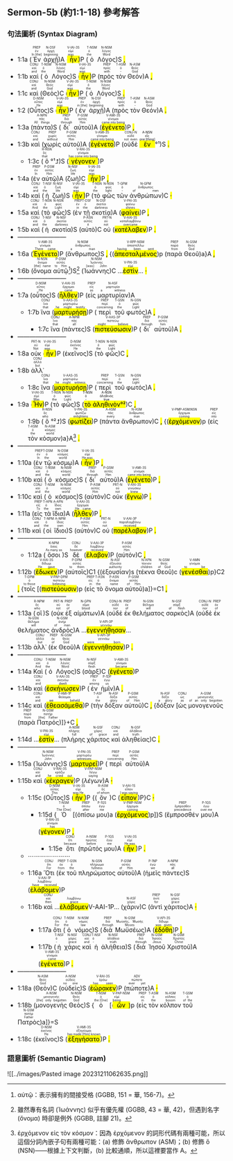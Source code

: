 ## Sermon-5b (約1:1-18) 參考解答

### 句法圖析 (Syntax Diagram)

- 1:1a (<RUBY><ruby><ruby>Ἐν<rt>In [the]</rt></ruby><rt>ἐν</rt></ruby><rt>PREP</rt></RUBY> <RUBY><ruby><ruby>ἀρχῇ<rt>beginning</rt></ruby><rt>ἀρχή</rt></ruby><rt>N-DSF</rt></RUBY>)A (<RUBY><ruby><ruby><mark class='verb'>ἦν</mark><rt>was</rt></ruby><rt>εἰμί</rt></ruby><rt>V-IAI-3S</rt></RUBY>)P (<RUBY><ruby><ruby>ὁ<rt>the</rt></ruby><rt>ὁ</rt></ruby><rt>T-NSM</rt></RUBY> <RUBY><ruby><ruby>Λόγος<rt>Word</rt></ruby><rt>λόγος</rt></ruby><rt>N-NSM</rt></RUBY>)S <mark class='punctuation'>,</mark>
- 1:1b <RUBY><ruby><ruby>καὶ<rt>and</rt></ruby><rt>καί</rt></ruby><rt>CONJ</rt></RUBY> (<RUBY><ruby><ruby>ὁ<rt>the</rt></ruby><rt>ὁ</rt></ruby><rt>T-NSM</rt></RUBY> <RUBY><ruby><ruby>Λόγος<rt>Word</rt></ruby><rt>λόγος</rt></ruby><rt>N-NSM</rt></RUBY>)S (<RUBY><ruby><ruby><mark class='verb'>ἦν</mark><rt>was</rt></ruby><rt>εἰμί</rt></ruby><rt>V-IAI-3S</rt></RUBY>)P (<RUBY><ruby><ruby>πρὸς<rt>with</rt></ruby><rt>πρός</rt></ruby><rt>PREP</rt></RUBY> <RUBY><ruby><ruby>τὸν<rt>-</rt></ruby><rt>ὁ</rt></ruby><rt>T-ASM</rt></RUBY> <RUBY><ruby><ruby>Θεόν<rt>God</rt></ruby><rt>θεός</rt></ruby><rt>N-ASM</rt></RUBY>)A <mark class='punctuation'>,</mark>
- 1:1c <RUBY><ruby><ruby>καὶ<rt>and</rt></ruby><rt>καί</rt></ruby><rt>CONJ</rt></RUBY> (<RUBY><ruby><ruby>Θεὸς<rt>God</rt></ruby><rt>θεός</rt></ruby><rt>N-NSM</rt></RUBY>)C (<RUBY><ruby><ruby><mark class='verb'>ἦν</mark><rt>was</rt></ruby><rt>εἰμί</rt></ruby><rt>V-IAI-3S</rt></RUBY>)P (<RUBY><ruby><ruby>ὁ<rt>the</rt></ruby><rt>ὁ</rt></ruby><rt>T-NSM</rt></RUBY> <RUBY><ruby><ruby>Λόγος<rt>Word</rt></ruby><rt>λόγος</rt></ruby><rt>N-NSM</rt></RUBY>)S <mark class='punctuation'>.</mark> 
- 1:2 (<RUBY><ruby><ruby>Οὗτος<rt>He</rt></ruby><rt>οὗτος</rt></ruby><rt>D-NSM</rt></RUBY>)S (<RUBY><ruby><ruby><mark class='verb'>ἦν</mark><rt>was</rt></ruby><rt>εἰμί</rt></ruby><rt>V-IAI-3S</rt></RUBY>)P (<RUBY><ruby><ruby>ἐν<rt>in [the]</rt></ruby><rt>ἐν</rt></ruby><rt>PREP</rt></RUBY> <RUBY><ruby><ruby>ἀρχῇ<rt>beginning</rt></ruby><rt>ἀρχή</rt></ruby><rt>N-DSF</rt></RUBY>)A (<RUBY><ruby><ruby>πρὸς<rt>with</rt></ruby><rt>πρός</rt></ruby><rt>PREP</rt></RUBY> <RUBY><ruby><ruby>τὸν<rt>-</rt></ruby><rt>ὁ</rt></ruby><rt>T-ASM</rt></RUBY> <RUBY><ruby><ruby>Θεόν<rt>God</rt></ruby><rt>θεός</rt></ruby><rt>N-ASM</rt></RUBY>)A <mark class='punctuation'>.</mark> 
- 1:3a (<RUBY><ruby><ruby>πάντα<rt>All things</rt></ruby><rt>πᾶς</rt></ruby><rt>A-NPN</rt></RUBY>)S (<RUBY><ruby><ruby>δι᾽<rt>through</rt></ruby><rt>διά</rt></ruby><rt>PREP</rt></RUBY> <RUBY><ruby><ruby>αὐτοῦ<rt>Him</rt></ruby><rt>αὐτός</rt></ruby><rt>P-GSM</rt></RUBY>)A (<RUBY><ruby><ruby><mark class='verb'>ἐγένετο</mark><rt>came into being</rt></ruby><rt>γίνομαι</rt></ruby><rt>V-AMI-3S</rt></RUBY>)P <mark class='punctuation'>,</mark>
- 1:3b <RUBY><ruby><ruby>καὶ<rt>and</rt></ruby><rt>καί</rt></ruby><rt>CONJ</rt></RUBY> (<RUBY><ruby><ruby>χωρὶς<rt>without</rt></ruby><rt>χωρίς</rt></ruby><rt>PREP</rt></RUBY> <RUBY><ruby><ruby>αὐτοῦ<rt>Him</rt></ruby><rt>αὐτός</rt></ruby><rt>P-GSM</rt></RUBY>)A (<RUBY><ruby><ruby><mark class='verb'>ἐγένετο</mark><rt>came into being</rt></ruby><rt>γίνομαι</rt></ruby><rt>V-AMI-3S</rt></RUBY>)P (<RUBY><ruby><ruby>οὐδὲ<rt>not even</rt></ruby><rt>οὐδέ</rt></ruby><rt>CONJ-N</rt></RUBY> <mark><RUBY><ruby><ruby>ἕν<rt>one [thing]</rt></ruby><rt>εἷς</rt></ruby><rt>A-NSN</rt></RUBY></mark>°¹)S <mark class='punctuation'>.</mark> 
	- 1:3c (<RUBY><ruby><ruby>ὃ<rt>that</rt></ruby><rt>ὅς</rt></ruby><rt>R-NSN</rt></RUBY>°¹⮥)S (<RUBY><ruby><ruby><mark class='verb'>γέγονεν</mark><rt>has come into being</rt></ruby><rt>γίνομαι</rt></ruby><rt>V-RAI-3S</rt></RUBY>)P 
- 1:4a (<RUBY><ruby><ruby>ἐν<rt>In</rt></ruby><rt>ἐν</rt></ruby><rt>PREP</rt></RUBY> <RUBY><ruby><ruby>αὐτῷ<rt>Him</rt></ruby><rt>αὐτός</rt></ruby><rt>P-DSM</rt></RUBY>)A (<RUBY><ruby><ruby>ζωὴ<rt>life</rt></ruby><rt>ζωή</rt></ruby><rt>N-NSF</rt></RUBY>)C (<RUBY><ruby><ruby><mark class='verb'>ἦν</mark><rt>was</rt></ruby><rt>εἰμί</rt></ruby><rt>V-IAI-3S</rt></RUBY>)P <mark class='punctuation'>,</mark>
- 1:4b <RUBY><ruby><ruby>καὶ<rt>and</rt></ruby><rt>καί</rt></ruby><rt>CONJ</rt></RUBY> (<RUBY><ruby><ruby>ἡ<rt>the</rt></ruby><rt>ὁ</rt></ruby><rt>T-NSF</rt></RUBY> <RUBY><ruby><ruby>ζωὴ<rt>life</rt></ruby><rt>ζωή</rt></ruby><rt>N-NSF</rt></RUBY>)S (<RUBY><ruby><ruby><mark class='verb'>ἦν</mark><rt>was</rt></ruby><rt>εἰμί</rt></ruby><rt>V-IAI-3S</rt></RUBY>)P (<RUBY><ruby><ruby>τὸ<rt>the</rt></ruby><rt>ὁ</rt></ruby><rt>T-NSN</rt></RUBY> <RUBY><ruby><ruby>φῶς<rt>light</rt></ruby><rt>φῶς</rt></ruby><rt>N-NSN</rt></RUBY> <RUBY><ruby><ruby>τῶν<rt>-</rt></ruby><rt>ὁ</rt></ruby><rt>T-GPM</rt></RUBY> <RUBY><ruby><ruby>ἀνθρώπων<rt>of men</rt></ruby><rt>ἄνθρωπος</rt></ruby><rt>N-GPM</rt></RUBY>)C <mark class='punctuation'>·</mark> 
- 1:5a <RUBY><ruby><ruby>καὶ<rt>And</rt></ruby><rt>καί</rt></ruby><rt>CONJ</rt></RUBY> (<RUBY><ruby><ruby>τὸ<rt>the</rt></ruby><rt>ὁ</rt></ruby><rt>T-NSN</rt></RUBY> <RUBY><ruby><ruby>φῶς<rt>Light</rt></ruby><rt>φῶς</rt></ruby><rt>N-NSN</rt></RUBY>)S (<RUBY><ruby><ruby>ἐν<rt>in</rt></ruby><rt>ἐν</rt></ruby><rt>PREP</rt></RUBY> <RUBY><ruby><ruby>τῇ<rt>the</rt></ruby><rt>ὁ</rt></ruby><rt>T-DSF</rt></RUBY> <RUBY><ruby><ruby>σκοτίᾳ<rt>darkness</rt></ruby><rt>σκοτία</rt></ruby><rt>N-DSF</rt></RUBY>)A (<RUBY><ruby><ruby><mark class='verb'>φαίνει</mark><rt>shines</rt></ruby><rt>φαίνω</rt></ruby><rt>V-PAI-3S</rt></RUBY>)P <mark class='punctuation'>,</mark>
- 1:5b <RUBY><ruby><ruby>καὶ<rt>and</rt></ruby><rt>καί</rt></ruby><rt>CONJ</rt></RUBY> (<RUBY><ruby><ruby>ἡ<rt>the</rt></ruby><rt>ὁ</rt></ruby><rt>T-NSF</rt></RUBY> <RUBY><ruby><ruby>σκοτία<rt>darkness</rt></ruby><rt>σκοτία</rt></ruby><rt>N-NSF</rt></RUBY>)S (<RUBY><ruby><ruby>αὐτὸ<rt>it</rt></ruby><rt>αὐτός</rt></ruby><rt>P-ASN</rt></RUBY>)C <RUBY><ruby><ruby>οὐ<rt>not</rt></ruby><rt>οὐ</rt></ruby><rt>PRT-N</rt></RUBY> (<RUBY><ruby><ruby><mark class='verb'>κατέλαβεν</mark><rt>overcame</rt></ruby><rt>καταλαμβάνω</rt></ruby><rt>V-AAI-3S</rt></RUBY>)P <mark class='punctuation'>.</mark>
- ————————
- 1:6a (<RUBY><ruby><ruby><mark class='verb'>Ἐγένετο</mark><rt>There came</rt></ruby><rt>γίνομαι</rt></ruby><rt>V-AMI-3S</rt></RUBY>)P (<RUBY><ruby><ruby>ἄνθρωπος<rt>a man</rt></ruby><rt>ἄνθρωπος</rt></ruby><rt>N-NSM</rt></RUBY>)S <mark class='punctuation'>,</mark> {(<RUBY><ruby><ruby><mark class='ptc'>ἀπεσταλμένος</mark><rt>having been sent</rt></ruby><rt>ἀποστέλλω</rt></ruby><rt>V-RPP-NSM</rt></RUBY>)p (<RUBY><ruby><ruby>παρὰ<rt>from</rt></ruby><rt>παρά</rt></ruby><rt>PREP</rt></RUBY> <RUBY><ruby><ruby>Θεοῦ<rt>God</rt></ruby><rt>θεός</rt></ruby><rt>N-GSM</rt></RUBY>)a}A <mark class='punctuation'>,</mark> 
- 1:6b (<RUBY><ruby><ruby>ὄνομα<rt>[the] name</rt></ruby><rt>ὄνομα</rt></ruby><rt>N-NSN</rt></RUBY> <RUBY><ruby><ruby>αὐτῷ<rt>to Him</rt></ruby><rt>αὐτός</rt></ruby><rt>P-DSM</rt></RUBY>[^1])S[^2] (<RUBY><ruby><ruby>Ἰωάννης<rt>[was] John</rt></ruby><rt>Ἰωάννης</rt></ruby><rt>N-NSM</rt></RUBY>)C ...<RUBY><ruby><mark class='verb'>ἐστὶν</mark><rt>εἰμί</rt></ruby><rt>V-PAI-3S</rt></RUBY>... <mark class='punctuation'>·</mark>
- ————————
- 1:7a (<RUBY><ruby><ruby>οὗτος<rt>He</rt></ruby><rt>οὗτος</rt></ruby><rt>D-NSM</rt></RUBY>)S (<RUBY><ruby><ruby><mark class='verb'>ἦλθεν</mark><rt>came</rt></ruby><rt>ἔρχομαι</rt></ruby><rt>V-AAI-3S</rt></RUBY>)P (<RUBY><ruby><ruby>εἰς<rt>as</rt></ruby><rt>εἰς</rt></ruby><rt>PREP</rt></RUBY> <RUBY><ruby><ruby>μαρτυρίαν<rt>a witness</rt></ruby><rt>μαρτυρία</rt></ruby><rt>N-ASF</rt></RUBY>)A
	- 1:7b <RUBY><ruby><ruby>ἵνα<rt>that</rt></ruby><rt>ἵνα</rt></ruby><rt>CONJ</rt></RUBY> (<RUBY><ruby><ruby><mark class='verb'>μαρτυρήσῃ</mark><rt>he might testify</rt></ruby><rt>μαρτυρέω</rt></ruby><rt>V-AAS-3S</rt></RUBY>)P (<RUBY><ruby><ruby>περὶ<rt>concerning</rt></ruby><rt>περί</rt></ruby><rt>PREP</rt></RUBY> <RUBY><ruby><ruby>τοῦ<rt>the</rt></ruby><rt>ὁ</rt></ruby><rt>T-GSN</rt></RUBY> <RUBY><ruby><ruby>φωτός<rt>Light</rt></ruby><rt>φῶς</rt></ruby><rt>N-GSN</rt></RUBY>)A <mark class='punctuation'>,</mark>
		- 1:7c <RUBY><ruby><ruby>ἵνα<rt>that</rt></ruby><rt>ἵνα</rt></ruby><rt>CONJ</rt></RUBY> (<RUBY><ruby><ruby>πάντες<rt>all</rt></ruby><rt>πᾶς</rt></ruby><rt>A-NPM</rt></RUBY>)S (<RUBY><ruby><ruby><mark class='verb'>πιστεύσωσιν</mark><rt>might believe</rt></ruby><rt>πιστεύω</rt></ruby><rt>V-AAS-3P</rt></RUBY>)P (<RUBY><ruby><ruby>δι᾽<rt>through</rt></ruby><rt>διά</rt></ruby><rt>PREP</rt></RUBY> <RUBY><ruby><ruby>αὐτοῦ<rt>him</rt></ruby><rt>αὐτός</rt></ruby><rt>P-GSM</rt></RUBY>)A <mark class='punctuation'>.</mark> 
- ————————
- 1:8a <RUBY><ruby><ruby>οὐκ<rt>Not</rt></ruby><rt>οὐ</rt></ruby><rt>PRT-N</rt></RUBY> (<RUBY><ruby><ruby><mark class='verb'>ἦν</mark><rt>was</rt></ruby><rt>εἰμί</rt></ruby><rt>V-IAI-3S</rt></RUBY>)P (<RUBY><ruby><ruby>ἐκεῖνος<rt>He</rt></ruby><rt>ἐκεῖνος</rt></ruby><rt>D-NSM</rt></RUBY>)S (<RUBY><ruby><ruby>τὸ<rt>the</rt></ruby><rt>ὁ</rt></ruby><rt>T-NSN</rt></RUBY> <RUBY><ruby><ruby>φῶς<rt>Light</rt></ruby><rt>φῶς</rt></ruby><rt>N-NSN</rt></RUBY>)C <mark class='punctuation'>,</mark>
- 1:8b <RUBY><ruby><ruby>ἀλλ᾽<rt>but</rt></ruby><rt>ἀλλά</rt></ruby><rt>CONJ</rt></RUBY>
	- 1:8c <RUBY><ruby><ruby>ἵνα<rt>that</rt></ruby><rt>ἵνα</rt></ruby><rt>CONJ</rt></RUBY> (<RUBY><ruby><ruby><mark class='verb'>μαρτυρήσῃ</mark><rt>he might witness</rt></ruby><rt>μαρτυρέω</rt></ruby><rt>V-AAS-3S</rt></RUBY>)P (<RUBY><ruby><ruby>περὶ<rt>concerning</rt></ruby><rt>περί</rt></ruby><rt>PREP</rt></RUBY> <RUBY><ruby><ruby>τοῦ<rt>the</rt></ruby><rt>ὁ</rt></ruby><rt>T-GSN</rt></RUBY> <RUBY><ruby><ruby>φωτός<rt>Light</rt></ruby><rt>φῶς</rt></ruby><rt>N-GSN</rt></RUBY>)A <mark class='punctuation'>.</mark>
- 1:9a (<RUBY><ruby><ruby><mark class='verb'>Ἦν</mark><rt>Was</rt></ruby><rt>εἰμί</rt></ruby><rt>V-IAI-3S</rt></RUBY>)P (<RUBY><ruby><ruby>τὸ<rt>the</rt></ruby><rt>ὁ</rt></ruby><rt>T-NSN</rt></RUBY> <RUBY><ruby><ruby>φῶς<rt>Light</rt></ruby><rt>φῶς</rt></ruby><rt>N-NSN</rt></RUBY>)S (<mark><RUBY><ruby><ruby>τὸ<rt>-</rt></ruby><rt>ὁ</rt></ruby><rt>T-NSN</rt></RUBY> <RUBY><ruby><ruby>ἀληθινὸν<rt>true</rt></ruby><rt>ἀληθινός</rt></ruby><rt>A-NSN</rt></RUBY>°²</mark>)C <mark class='punctuation'>,</mark> 
	- 1:9b (<RUBY><ruby><ruby>ὃ<rt>who</rt></ruby><rt>ὅς</rt></ruby><rt>R-NSN</rt></RUBY>°²⮥)S (<RUBY><ruby><ruby><mark class='verb'>φωτίζει</mark><rt>enlightens</rt></ruby><rt>φωτίζω</rt></ruby><rt>V-PAI-3S</rt></RUBY>)P (<RUBY><ruby><ruby>πάντα<rt>every</rt></ruby><rt>πᾶς</rt></ruby><rt>A-ASM</rt></RUBY> <RUBY><ruby><ruby>ἄνθρωπον<rt>man</rt></ruby><rt>ἄνθρωπος</rt></ruby><rt>N-ASM</rt></RUBY>)C <mark class='punctuation'>,</mark> {(<RUBY><ruby><ruby><mark class='ptc'>ἐρχόμενον</mark><rt>coming</rt></ruby><rt>ἔρχομαι</rt></ruby><rt>V-PMP-ASM⁞NSN</rt></RUBY>)p (<RUBY><ruby><ruby>εἰς<rt>into</rt></ruby><rt>εἰς</rt></ruby><rt>PREP</rt></RUBY> <RUBY><ruby><ruby>τὸν<rt>the</rt></ruby><rt>ὁ</rt></ruby><rt>T-ASM</rt></RUBY> <RUBY><ruby><ruby>κόσμον<rt>world</rt></ruby><rt>κόσμος</rt></ruby><rt>N-ASM</rt></RUBY>)a}A[^3] <mark class='punctuation'>.</mark> 
- ————————
- 1:10a (<RUBY><ruby><ruby>ἐν<rt>In</rt></ruby><rt>ἐν</rt></ruby><rt>PREP</rt></RUBY> <RUBY><ruby><ruby>τῷ<rt>the</rt></ruby><rt>ὁ</rt></ruby><rt>T-DSM</rt></RUBY> <RUBY><ruby><ruby>κόσμῳ<rt>world</rt></ruby><rt>κόσμος</rt></ruby><rt>N-DSM</rt></RUBY>)A (<RUBY><ruby><ruby><mark class='verb'>ἦν</mark><rt>He was</rt></ruby><rt>εἰμί</rt></ruby><rt>V-IAI-3S</rt></RUBY>)P <mark class='punctuation'>,</mark>
- 1:10b <RUBY><ruby><ruby>καὶ<rt>and</rt></ruby><rt>καί</rt></ruby><rt>CONJ</rt></RUBY> (<RUBY><ruby><ruby>ὁ<rt>the</rt></ruby><rt>ὁ</rt></ruby><rt>T-NSM</rt></RUBY> <RUBY><ruby><ruby>κόσμος<rt>world</rt></ruby><rt>κόσμος</rt></ruby><rt>N-NSM</rt></RUBY>)S (<RUBY><ruby><ruby>δι᾽<rt>through</rt></ruby><rt>διά</rt></ruby><rt>PREP</rt></RUBY> <RUBY><ruby><ruby>αὐτοῦ<rt>Him</rt></ruby><rt>αὐτός</rt></ruby><rt>P-GSM</rt></RUBY>)A (<RUBY><ruby><ruby><mark class='verb'>ἐγένετο</mark><rt>came into being</rt></ruby><rt>γίνομαι</rt></ruby><rt>V-AMI-3S</rt></RUBY>)P <mark class='punctuation'>,</mark>
- 1:10c <RUBY><ruby><ruby>καὶ<rt>and</rt></ruby><rt>καί</rt></ruby><rt>CONJ</rt></RUBY> (<RUBY><ruby><ruby>ὁ<rt>the</rt></ruby><rt>ὁ</rt></ruby><rt>T-NSM</rt></RUBY> <RUBY><ruby><ruby>κόσμος<rt>world</rt></ruby><rt>κόσμος</rt></ruby><rt>N-NSM</rt></RUBY>)S (<RUBY><ruby><ruby>αὐτὸν<rt>Him</rt></ruby><rt>αὐτός</rt></ruby><rt>P-ASM</rt></RUBY>)C <RUBY><ruby><ruby>οὐκ<rt>not</rt></ruby><rt>οὐ</rt></ruby><rt>PRT-N</rt></RUBY> (<RUBY><ruby><ruby><mark class='verb'>ἔγνω</mark><rt>knew</rt></ruby><rt>γινώσκω</rt></ruby><rt>V-AAI-3S</rt></RUBY>)P <mark class='punctuation'>.</mark> 
- 1:11a (<RUBY><ruby><ruby>εἰς<rt>To</rt></ruby><rt>εἰς</rt></ruby><rt>PREP</rt></RUBY> <RUBY><ruby><ruby>τὰ<rt>the</rt></ruby><rt>ὁ</rt></ruby><rt>T-APN</rt></RUBY> <RUBY><ruby><ruby>ἴδια<rt>own</rt></ruby><rt>ἴδιος</rt></ruby><rt>A-APN</rt></RUBY>)A (<RUBY><ruby><ruby><mark class='verb'>ἦλθεν</mark><rt>He came</rt></ruby><rt>ἔρχομαι</rt></ruby><rt>V-AAI-3S</rt></RUBY>)P <mark class='punctuation'>,</mark>
- 1:11b <RUBY><ruby><ruby>καὶ<rt>and</rt></ruby><rt>καί</rt></ruby><rt>CONJ</rt></RUBY> (<RUBY><ruby><ruby>οἱ<rt>the</rt></ruby><rt>ὁ</rt></ruby><rt>T-NPM</rt></RUBY> <RUBY><ruby><ruby>ἴδιοι<rt>own</rt></ruby><rt>ἴδιος</rt></ruby><rt>A-NPM</rt></RUBY>)S (<RUBY><ruby><ruby>αὐτὸν<rt>Him</rt></ruby><rt>αὐτός</rt></ruby><rt>P-ASM</rt></RUBY>)C <RUBY><ruby><ruby>οὐ<rt>not</rt></ruby><rt>οὐ</rt></ruby><rt>PRT-N</rt></RUBY> (<RUBY><ruby><ruby><mark class='verb'>παρέλαβον</mark><rt>received</rt></ruby><rt>παραλαμβάνω</rt></ruby><rt>V-AAI-3P</rt></RUBY>)P <mark class='punctuation'>.</mark> 
- ————————
	- 1:12a (<RUBY><ruby><ruby>ὅσοι<rt>As many as</rt></ruby><rt>ὅσος</rt></ruby><rt>K-NPM</rt></RUBY>)S <RUBY><ruby><ruby>δὲ<rt>however</rt></ruby><rt>δέ</rt></ruby><rt>CONJ</rt></RUBY> (<RUBY><ruby><ruby><mark class='verb'>ἔλαβον</mark><rt>received</rt></ruby><rt>λαμβάνω</rt></ruby><rt>V-AAI-3P</rt></RUBY>)P (<RUBY><ruby><ruby>αὐτόν<rt>Him</rt></ruby><rt>αὐτός</rt></ruby><rt>P-ASM</rt></RUBY>)C <mark class='punctuation'>,</mark> 
- 1:12b (<RUBY><ruby><ruby><mark class='verb'>ἔδωκεν</mark><rt>He gave</rt></ruby><rt>δίδωμι</rt></ruby><rt>V-AAI-3S</rt></RUBY>)P (<RUBY><ruby><ruby>αὐτοῖς<rt>to them</rt></ruby><rt>αὐτός</rt></ruby><rt>P-DPM</rt></RUBY>)C1 {(<RUBY><ruby><ruby>ἐξουσίαν<rt>authority</rt></ruby><rt>ἐξουσία</rt></ruby><rt>N-ASF</rt></RUBY>)s (<RUBY><ruby><ruby>τέκνα<rt>children</rt></ruby><rt>τέκνον</rt></ruby><rt>N-APN</rt></RUBY> <RUBY><ruby><ruby>Θεοῦ<rt>of God</rt></ruby><rt>θεός</rt></ruby><rt>N-GSM</rt></RUBY>)c (<RUBY><ruby><ruby><mark class='ptc'>γενέσθαι</mark><rt>to be</rt></ruby><rt>γίνομαι</rt></ruby><rt>V-AMN</rt></RUBY>)p}C2 <mark class='punctuation'>,</mark> {<RUBY><ruby><ruby>τοῖς<rt>to those</rt></ruby><rt>ὁ</rt></ruby><rt>T-DPM</rt></RUBY> [(<RUBY><ruby><ruby><mark class='inf'>πιστεύουσιν</mark><rt>believing</rt></ruby><rt>πιστεύω</rt></ruby><rt>V-PAP-DPM</rt></RUBY>)p (<RUBY><ruby><ruby>εἰς<rt>in</rt></ruby><rt>εἰς</rt></ruby><rt>PREP</rt></RUBY> <RUBY><ruby><ruby>τὸ<rt>the</rt></ruby><rt>ὁ</rt></ruby><rt>T-ASN</rt></RUBY> <RUBY><ruby><ruby>ὄνομα<rt>name</rt></ruby><rt>ὄνομα</rt></ruby><rt>P-ASN</rt></RUBY> <RUBY><ruby><ruby>αὐτοῦ<rt>of Him</rt></ruby><rt>αὐτός</rt></ruby><rt>P-GSM</rt></RUBY>)a]}=C1 <mark class='punctuation'>,</mark> 
- ————————
- 1:13a (<RUBY><ruby><ruby>οἳ<rt>who</rt></ruby><rt>ὅς</rt></ruby><rt>R-NPM</rt></RUBY>)S (<RUBY><ruby><ruby>οὐκ<rt>not</rt></ruby><rt>οὐ</rt></ruby><rt>PRT-N</rt></RUBY> <RUBY><ruby><ruby>ἐξ<rt>of</rt></ruby><rt>ἐκ</rt></ruby><rt>PREP</rt></RUBY> <RUBY><ruby><ruby>αἱμάτων<rt>blood</rt></ruby><rt>αἷμα</rt></ruby><rt>N-GPN</rt></RUBY>)A (<RUBY><ruby><ruby>οὐδὲ<rt>nor</rt></ruby><rt>οὐδέ</rt></ruby><rt>CONJ-N</rt></RUBY> <RUBY><ruby><ruby>ἐκ<rt>of</rt></ruby><rt>ἐκ</rt></ruby><rt>PREP</rt></RUBY> <RUBY><ruby><ruby>θελήματος<rt>will</rt></ruby><rt>θέλημα</rt></ruby><rt>N-GSN</rt></RUBY> <RUBY><ruby><ruby>σαρκὸς<rt>of flesh</rt></ruby><rt>σάρξ</rt></ruby><rt>N-GSF</rt></RUBY>)A (<RUBY><ruby><ruby>οὐδὲ<rt>nor</rt></ruby><rt>οὐδέ</rt></ruby><rt>CONJ-N</rt></RUBY> <RUBY><ruby><ruby>ἐκ<rt>of</rt></ruby><rt>ἐκ</rt></ruby><rt>PREP</rt></RUBY> <RUBY><ruby><ruby>θελήματος<rt>will</rt></ruby><rt>θέλημα</rt></ruby><rt>N-GSN</rt></RUBY> <RUBY><ruby><ruby>ἀνδρὸς<rt>of man</rt></ruby><rt>ἀνήρ</rt></ruby><rt>N-GSM</rt></RUBY>)A ...<RUBY><ruby><ruby><mark class='verb'>ἐγεννήθησαν</mark><rt>γεννάω</rt></ruby></ruby><rt>V-API-3P</rt></RUBY>...
- 1:13b <RUBY><ruby><ruby>ἀλλ᾽<rt>but</rt></ruby><rt>ἀλλά</rt></ruby><rt>CONJ</rt></RUBY> (<RUBY><ruby><ruby>ἐκ<rt>of</rt></ruby><rt>ἐκ</rt></ruby><rt>PREP</rt></RUBY> <RUBY><ruby><ruby>Θεοῦ<rt>God</rt></ruby><rt>θεός</rt></ruby><rt>N-GSM</rt></RUBY>)A (<RUBY><ruby><ruby><mark class='verb'>ἐγεννήθησαν</mark><rt>were born</rt></ruby><rt>γεννάω</rt></ruby><rt>V-API-3P</rt></RUBY>)P <mark class='punctuation'>.</mark>
- ————————
- 1:14a <RUBY><ruby><ruby>Καὶ<rt>And</rt></ruby><rt>καί</rt></ruby><rt>CONJ</rt></RUBY> (<RUBY><ruby><ruby>ὁ<rt>the</rt></ruby><rt>ὁ</rt></ruby><rt>T-NSM</rt></RUBY> <RUBY><ruby><ruby>Λόγος<rt>Word</rt></ruby><rt>λόγος</rt></ruby><rt>N-NSM</rt></RUBY>)S (<RUBY><ruby><ruby>σὰρξ<rt>flesh</rt></ruby><rt>σάρξ</rt></ruby><rt>N-NSF</rt></RUBY>)C (<RUBY><ruby><ruby><mark class='verb'>ἐγένετο</mark><rt>became</rt></ruby><rt>γίνομαι</rt></ruby><rt>V-AMI-3S</rt></RUBY>)P
- 1:14b <RUBY><ruby><ruby>καὶ<rt>and</rt></ruby><rt>καί</rt></ruby><rt>CONJ</rt></RUBY> (<RUBY><ruby><ruby><mark class='verb'>ἐσκήνωσεν</mark><rt>dwelt</rt></ruby><rt>σκηνόω</rt></ruby><rt>V-AAI-3S</rt></RUBY>)P (<RUBY><ruby><ruby>ἐν<rt>among</rt></ruby><rt>ἐν</rt></ruby><rt>PREP</rt></RUBY> <RUBY><ruby><ruby>ἡμῖν<rt>us</rt></ruby><rt>ἐγώ</rt></ruby><rt>P-1DP</rt></RUBY>)A <mark class='punctuation'>,</mark>
- 1:14c <RUBY><ruby><ruby>καὶ<rt>and</rt></ruby><rt>καί</rt></ruby><rt>CONJ</rt></RUBY> (<RUBY><ruby><ruby><mark class='verb'>ἐθεασάμεθα</mark><rt>we beheld</rt></ruby><rt>θεάομαι</rt></ruby><rt>V-AMI-1P</rt></RUBY>)P (<RUBY><ruby><ruby>τὴν<rt>the</rt></ruby><rt>ὁ</rt></ruby><rt>T-ASF</rt></RUBY> <RUBY><ruby><ruby>δόξαν<rt>glory</rt></ruby><rt>δόξα</rt></ruby><rt>N-ASF</rt></RUBY> <RUBY><ruby><ruby>αὐτοῦ<rt>of Him</rt></ruby><rt>αὐτός</rt></ruby><rt>P-GSM</rt></RUBY>)C <mark class='punctuation'>,</mark> {<RUBY><ruby><ruby>δόξαν<rt>a glory</rt></ruby><rt>δόξα</rt></ruby><rt>N-ASF</rt></RUBY> [<RUBY><ruby><ruby>ὡς<rt>as</rt></ruby><rt>ὡς</rt></ruby><rt>CONJ</rt></RUBY> <RUBY><ruby><ruby>μονογενοῦς<rt>of an only begotten</rt></ruby><rt>μονογενής</rt></ruby><rt>A-GSM</rt></RUBY> (<RUBY><ruby><ruby>παρὰ<rt>from</rt></ruby><rt>παρά</rt></ruby><rt>PREP</rt></RUBY> <RUBY><ruby><ruby>Πατρός<rt>[the] Father</rt></ruby><rt>πατήρ</rt></ruby><rt>N-GSM</rt></RUBY>)]}+C <mark class='punctuation'>,</mark> 
- 1:14d ...<RUBY><ruby><mark class='verb'>ἐστὶν</mark><rt>εἰμί</rt></ruby><rt>V-PAI-3S</rt></RUBY>... (<RUBY><ruby><ruby>πλήρης<rt>full</rt></ruby><rt>πλήρης</rt></ruby><rt>A-NSM</rt></RUBY> <RUBY><ruby><ruby>χάριτος<rt>of grace</rt></ruby><rt>χάρις</rt></ruby><rt>N-GSF</rt></RUBY> <RUBY><ruby><ruby>καὶ<rt>and</rt></ruby><rt>καί</rt></ruby><rt>CONJ</rt></RUBY> <RUBY><ruby><ruby>ἀληθείας<rt>truth</rt></ruby><rt>ἀλήθεια</rt></ruby><rt>N-GSF</rt></RUBY>)C <mark class='punctuation'>.</mark> 
- ————————
- 1:15a (<RUBY><ruby><ruby>Ἰωάννης<rt>John</rt></ruby><rt>Ἰωάννης</rt></ruby><rt>N-NSM</rt></RUBY>)S (<RUBY><ruby><ruby><mark class='verb'>μαρτυρεῖ</mark><rt>witnesses</rt></ruby><rt>μαρτυρέω</rt></ruby><rt>V-PAI-3S</rt></RUBY>)P (<RUBY><ruby><ruby>περὶ<rt>concerning</rt></ruby><rt>περί</rt></ruby><rt>PREP</rt></RUBY> <RUBY><ruby><ruby>αὐτοῦ<rt>Him</rt></ruby><rt>αὐτός</rt></ruby><rt>P-GSM</rt></RUBY>)A
- 1:15b <RUBY><ruby><ruby>καὶ<rt>and</rt></ruby><rt>καί</rt></ruby><rt>CONJ</rt></RUBY> (<RUBY><ruby><ruby><mark class='verb'>κέκραγεν</mark><rt>he cried out</rt></ruby><rt>κράζω</rt></ruby><rt>V-RAI-3S</rt></RUBY>)P (<RUBY><ruby><ruby><em><em>λέγων</em></em><rt>saying</rt></ruby><rt>λέγω</rt></ruby><rt>V-PAP-NSM</rt></RUBY>)A <mark class='punctuation'>·</mark> 
	- 1:15c (<RUBY><ruby><ruby>Οὗτος<rt>This</rt></ruby><rt>οὗτος</rt></ruby><rt>D-NSM</rt></RUBY>)S (<RUBY><ruby><ruby><mark class='verb'>ἦν</mark><rt>was He</rt></ruby><rt>εἰμί</rt></ruby><rt>V-IAI-3S</rt></RUBY>)P {(<RUBY><ruby><ruby>ὃν<rt>of whom</rt></ruby><rt>ὅς</rt></ruby><rt>R-ASM</rt></RUBY>)C (<RUBY><ruby><ruby><mark class='verb'>εἶπον</mark><rt>I was saying</rt></ruby><rt>εἶπον</rt></ruby><rt>V-AAI-1S</rt></RUBY>)P}C <mark class='punctuation'>·</mark> 
		- 1:15d {<RUBY><ruby><ruby>Ὁ<rt>The [One]</rt></ruby><rt>ὁ</rt></ruby><rt>T-NSM</rt></RUBY> [(<RUBY><ruby><ruby>ὀπίσω<rt>after</rt></ruby><rt>ὀπίσω</rt></ruby><rt>PREP</rt></RUBY> <RUBY><ruby><ruby>μου<rt>me</rt></ruby><rt>ἐγώ</rt></ruby><rt>P-1GS</rt></RUBY>)a (<RUBY><ruby><ruby><mark class='ptc'>ἐρχόμενος</mark><rt>coming</rt></ruby><rt>ἔρχομαι</rt></ruby><rt>V-PMP-NSM</rt></RUBY>)p]}S (<RUBY><ruby><ruby>ἔμπροσθέν<rt>precedence</rt></ruby><rt>ἔμπροσθεν</rt></ruby><rt>PREP</rt></RUBY> <RUBY><ruby><ruby>μου<rt>over me</rt></ruby><rt>ἐγώ</rt></ruby><rt>P-1GS</rt></RUBY>)A (<RUBY><ruby><ruby><mark class='verb'>γέγονεν</mark><rt>has</rt></ruby><rt>γίνομαι</rt></ruby><rt>V-RAI-3S</rt></RUBY>)P <mark class='punctuation'>,</mark>
			- 1:15e <RUBY><ruby><ruby>ὅτι<rt>because</rt></ruby><rt>ὅτι</rt></ruby><rt>CONJ</rt></RUBY> (<RUBY><ruby><ruby>πρῶτός<rt>before</rt></ruby><rt>πρῶτος</rt></ruby><rt>A-NSM</rt></RUBY> <RUBY><ruby><ruby>μου<rt>me</rt></ruby><rt>ἐγώ</rt></ruby><rt>P-1GS</rt></RUBY>)A (<RUBY><ruby><ruby><mark class='verb'>ἦν</mark><rt>He was</rt></ruby><rt>εἰμί</rt></ruby><rt>V-IAI-3S</rt></RUBY>)P <mark class='punctuation'>.</mark> 
	- ⋯⋯⋯⋯⋯⋯⋯
	- 1:16a  <RUBY><ruby><ruby>Ὅτι<rt>For</rt></ruby><rt>ὅτι</rt></ruby><rt>CONJ</rt></RUBY> (<RUBY><ruby><ruby>ἐκ<rt>from</rt></ruby><rt>ἐκ</rt></ruby><rt>PREP</rt></RUBY> <RUBY><ruby><ruby>τοῦ<rt>the</rt></ruby><rt>ὁ</rt></ruby><rt>T-GSN</rt></RUBY> <RUBY><ruby><ruby>πληρώματος<rt>fullness</rt></ruby><rt>πλήρωμα</rt></ruby><rt>N-GSN</rt></RUBY> <RUBY><ruby><ruby>αὐτοῦ<rt>of Him</rt></ruby><rt>αὐτός</rt></ruby><rt>P-GSM</rt></RUBY>)A (<RUBY><ruby><ruby>ἡμεῖς<rt>we</rt></ruby><rt>ἐγώ</rt></ruby><rt>P-1NP</rt></RUBY> <RUBY><ruby><ruby>πάντες<rt>all</rt></ruby><rt>πᾶς</rt></ruby><rt>A-NPM</rt></RUBY>)S (<RUBY><ruby><ruby><mark class='verb'>ἐλάβομεν</mark><rt>have received</rt></ruby><rt>λαμβάνω</rt></ruby><rt>V-AAI-1P</rt></RUBY>)P 
	- 1:16b <RUBY><ruby><ruby>καὶ<rt>then</rt></ruby><rt>καί</rt></ruby><rt>CONJ</rt></RUBY> ...<RUBY><ruby><ruby><mark class='verb'>ἐλάβομεν</mark><rt>grace</rt></ruby><rt>λαμβάνω</rt></ruby></ruby><rt>V-AAI-1P</rt></RUBY>... (<RUBY><ruby><ruby>χάριν<rt>χάρις</rt></ruby><rt>N-ASF</rt></RUBY>)C (<RUBY><ruby><ruby>ἀντὶ<rt>for</rt></ruby><rt>ἀντί</rt></ruby><rt>PREP</rt></RUBY> <RUBY><ruby><ruby>χάριτος<rt>grace</rt></ruby><rt>χάρις</rt></ruby><rt>N-GSF</rt></RUBY>)A <mark class='punctuation'>·</mark> 
		- 1:17a <RUBY><ruby><ruby>ὅτι<rt>For</rt></ruby><rt>ὅτι</rt></ruby><rt>CONJ</rt></RUBY> (<RUBY><ruby><ruby>ὁ<rt>the</rt></ruby><rt>ὁ</rt></ruby><rt>T-NSM</rt></RUBY> <RUBY><ruby><ruby>νόμος<rt>law</rt></ruby><rt>νόμος</rt></ruby><rt>N-NSM</rt></RUBY>)S (<RUBY><ruby><ruby>διὰ<rt>through</rt></ruby><rt>διά</rt></ruby><rt>PREP</rt></RUBY> <RUBY><ruby><ruby>Μωϋσέως<rt>Moses</rt></ruby><rt>Μωϋσῆς, Μωσῆς</rt></ruby><rt>N-GSM</rt></RUBY>)A (<RUBY><ruby><ruby><mark class='verb'>ἐδόθη</mark><rt>was given</rt></ruby><rt>δίδωμι</rt></ruby><rt>V-API-3S</rt></RUBY>)P <mark class='punctuation'>,</mark> 
		- 1:17b (<RUBY><ruby><ruby>ἡ<rt>-</rt></ruby><rt>ὁ</rt></ruby><rt>T-NSF</rt></RUBY> <RUBY><ruby><ruby>χάρις<rt>grace</rt></ruby><rt>χάρις</rt></ruby><rt>N-NSF</rt></RUBY> <RUBY><ruby><ruby>καὶ<rt>and</rt></ruby><rt>καί</rt></ruby><rt>CONJ</rt></RUBY> <RUBY><ruby><ruby>ἡ<rt>-</rt></ruby><rt>ὁ</rt></ruby><rt>T-NSF</rt></RUBY> <RUBY><ruby><ruby>ἀλήθεια<rt>truth</rt></ruby><rt>ἀλήθεια</rt></ruby><rt>N-NSF</rt></RUBY>)S (<RUBY><ruby><ruby>διὰ<rt>through</rt></ruby><rt>διά</rt></ruby><rt>PREP</rt></RUBY> <RUBY><ruby><ruby>Ἰησοῦ<rt>Jesus</rt></ruby><rt>Ἰησοῦς</rt></ruby><rt>N-GSM</rt></RUBY> <RUBY><ruby><ruby>Χριστοῦ<rt>Christ</rt></ruby><rt>Χριστός</rt></ruby><rt>N-GSM</rt></RUBY>)A (<RUBY><ruby><ruby><mark class='verb'>ἐγένετο</mark><rt>came</rt></ruby><rt>γίνομαι</rt></ruby><rt>V-AMI-3S</rt></RUBY>)P <mark class='punctuation'>.</mark> 
- ————————
- 1:18a (<RUBY><ruby><ruby>Θεὸν<rt>God</rt></ruby><rt>θεός</rt></ruby><rt>N-ASM</rt></RUBY>)C (<RUBY><ruby><ruby>οὐδεὶς<rt>no one</rt></ruby><rt>οὐδείς</rt></ruby><rt>A-NSM</rt></RUBY>)S (<RUBY><ruby><ruby><mark class='verb'>ἑώρακεν</mark><rt>has seen</rt></ruby><rt>ὁράω</rt></ruby><rt>V-RAI-3S</rt></RUBY>)P (<RUBY><ruby><ruby>πώποτε<rt>ever yet</rt></ruby><rt>πώποτε</rt></ruby><rt>ADV</rt></RUBY>)A <mark class='punctuation'>·</mark> 
- 1:18b (<RUBY><ruby><ruby>μονογενὴς<rt>[the] only begotten</rt></ruby><rt>μονογενής</rt></ruby><rt>A-NSM</rt></RUBY> <RUBY><ruby><ruby>Θεὸς<rt>God</rt></ruby><rt>θεός</rt></ruby><rt>N-NSM</rt></RUBY>)S {<RUBY><ruby><ruby>ὁ<rt>the [One]</rt></ruby><rt>ὁ</rt></ruby><rt>T-NSM</rt></RUBY> [(<RUBY><ruby><ruby><mark class='ptc'>ὢν</mark><rt>being</rt></ruby><rt>εἰμί</rt></ruby><rt>V-PAP-NSM</rt></RUBY>)p (<RUBY><ruby><ruby>εἰς<rt>in</rt></ruby><rt>εἰς</rt></ruby><rt>PREP</rt></RUBY> <RUBY><ruby><ruby>τὸν<rt>the</rt></ruby><rt>ὁ</rt></ruby><rt>T-ASM</rt></RUBY> <RUBY><ruby><ruby>κόλπον<rt>bosom</rt></ruby><rt>κόλπος</rt></ruby><rt>N-ASM</rt></RUBY> <RUBY><ruby><ruby>τοῦ<rt>of the</rt></ruby><rt>ὁ</rt></ruby><rt>T-GSM</rt></RUBY> <RUBY><ruby><ruby>Πατρὸς<rt>Father</rt></ruby><rt>πατήρ</rt></ruby><rt>N-GSM</rt></RUBY>)a]}=S 
- 1:18c (<RUBY><ruby><ruby>ἐκεῖνος<rt>He</rt></ruby><rt>ἐκεῖνος</rt></ruby><rt>D-NSM</rt></RUBY>)S (<RUBY><ruby><ruby><mark class='verb'>ἐξηγήσατο</mark><rt>has made [Him] known</rt></ruby><rt>ἐξηγέομαι</rt></ruby><rt>V-AMI-3S</rt></RUBY>)P <mark class='punctuation'>.</mark> 

[^1]: αὐτῷ：表示擁有的間接受格 (GGBB, 151 = 華, 156-7)。
[^2]: 雖然專有名詞 (Ἰωάννης) 似乎有優先權 (GGBB, 43 = 華, 42)，但遇到名字 (ὄνομα) 時卻是例外 (GGBB, 註腳 21)。
[^3]: ἐρχόμενον εἰς τὸν κόσμον：因為 ἐρχόμενον 的詞形代碼有兩種可能，所以這個分詞內嵌子句有兩種可能：(a) 修飾 ἄνθρωπον (ASM)；(b) 修飾 ὃ (NSN)——根據上下文判斷，(b) 比較通順，所以這裡要當作 A。


### 語意圖析 (Semantic Diagram)

![[../images/Pasted image 20231211062635.png]]